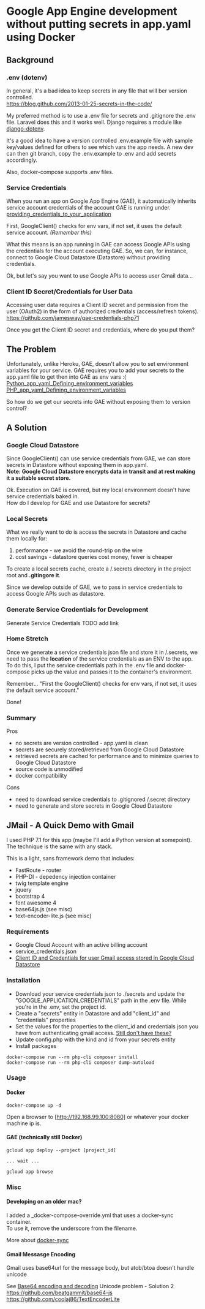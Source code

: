 # Google App Engine development without putting secrets in app.yaml using Docker

## Background

### .env (dotenv)
In general, it's a bad idea to keep secrets in any file that will ber version controlled.  
https://blog.github.com/2013-01-25-secrets-in-the-code/

My preferred method is to use a .env file for secrets and .gitignore the .env file. Laravel does this and it works well. Django requires a module like [django-dotenv](https://github.com/jpadilla/django-dotenv).  

It's a good idea to have a version controlled .env.example file with sample key/values defined for others to see which vars the app needs. A new dev can then git branch, copy the .env.example to .env and add secrets accordingly.  

Also, docker-compose supports .env files.


### Service Credentials
When you run an app on Google App Engine (GAE), it automatically inherits service account credentials of the account GAE is running under.  
[providing_credentials_to_your_application](https://cloud.google.com/docs/authentication/production#providing_credentials_to_your_application
)

First, GoogleClient() checks for env vars, if not set, it uses the default service account. *(Remember this)*  

What this means is an app running in GAE can access Google APIs using the credentials for the account executing GAE. So, we can, for instance, connect to Google Cloud Datastore (Datastore) without providing credentials.  

Ok, but let's say you want to use Google APIs to access user Gmail data...  

### Client ID Secret/Credentials for User Data
Accessing user data requires a Client ID secret and permission from the user (OAuth2) in the form of authorized credentials (access/refresh tokens).  
https://github.com/jamesway/gae-credentials-php71

Once you get the Client ID secret and credentials, where do you put them? 

## The Problem
Unfortunately, unlike Heroku, GAE, doesn't allow you to set environment variables for your service. GAE requires you to add your secrets to the app.yaml file to get then into GAE as env vars :(  
[Python_app_yaml_Defining_environment_variables](https://cloud.google.com/appengine/docs/flexible/python/configuring-your-app-with-app-yaml#Python_app_yaml_Defining_environment_variables)  
[PHP_app_yaml_Defining_environment_variables](https://cloud.google.com/appengine/docs/flexible/php/configuring-your-app-with-app-yaml#PHP_app_yaml_Defining_environment_variables)  

So how do we get our secrets into GAE without exposing them to version control?

## A Solution

### Google Cloud Datastore
Since GoogleClient() can use service credentials from GAE, we can store secrets in Datastore without exposing them in app.yaml.  
**Note: Google Cloud Datastore encrypts data in transit and at rest making it a suitable secret store.** 

Ok. Execution on GAE is covered, but my local environment doesn't have service credentials baked in.  
How do I develop for GAE and use Datastore for secrets?

### Local Secrets
What we really want to do is access the secrets in Datastore and cache them locally for:
1. performance - we avoid the round-trip on the wire
2. cost savings - datastore queries cost money, fewer is cheaper

To create a local secrets cache, create a /.secrets directory in the project root and **.gitingore it**.
  
Since we develop outside of GAE, we to pass in service credentials to access Google APIs such as datastore.  

### Generate Service Credentials for Development
Generate Service Credentials TODO add link
  

### Home Stretch
Once we generate a service credentials json file and store it in /.secrets, we need to pass the **location** of the service credentials as an ENV to the app.
To do this, I put the service credentials path in the .env file and docker-compose picks up the value and passes it to the container's environment.  
  
Remember... "First the GoogleClient() checks for env vars, if not set, it uses the default service account."  

Done!

### Summary
Pros
- no secrets are version controlled - app.yaml is clean
- secrets are securely stored/retrieved from Google Cloud Datastore
- retrieved secrets are cached for performance and to minimize queries to Google Cloud Datastore
- source code is unmodified
- docker compatibility

Cons
- need to download service credentials to .gitignored /.secret directory
- need to generate and store secrets in Google Cloud Datastore 


## JMail - A Quick Demo with Gmail
I used PHP 7.1 for this app (maybe I'll add a Python version at somepoint).  
The technique is the same with any stack.  

This is a light, sans framework demo that includes:
- FastRoute - router
- PHP-DI - depedency injection container
- twig template engine
- jquery
- bootstrap 4
- font awesome 4
- base64js.js (see misc)
- text-encoder-lite.js (see misc)

### Requirements
- Google Cloud Account with an active billing account
- service_credentials.json
- [Client ID and Credentials for user Gmail access stored in Google Cloud Datastore](https://github.com/jamesway/gae-credentials-php71)

### Installation

- Download your service credentials json to ./secrets and update the "GOOGLE_APPLICATION_CREDENTIALS" path in the .env file. While you're in the .env, set the project id.  
- Create a "secrets" entity in Datastore and add "client_id" and "credentials" properties
- Set the values for the properties to the client_id and credentials json you have from authenticating gmail access. [Still don't have these?](https://github.com/jamesway/gae-credentials-php71)
- Update config.php with the kind and id from your secrets entity
- Install packages
```
docker-compose run --rm php-cli composer install
docker-compose run --rm php-cli composer dump-autoload
```

### Usage

#### Docker
```
docker-compose up -d
```

Open a browser to [http://192.168.99.100:8080] or whatever your docker machine ip is.


#### GAE (technically still Docker)
```
gcloud app deploy --project [project_id]

... wait ...

gcloud app browse
```

### Misc

#### Developing on an older mac?
I added a _docker-compose-override.yml that uses a docker-sync container.  
To use it, remove the underscore from the filename.  

More about [docker-sync](https://github.com/jamesway/docker-cheatsheet)

#### Gmail Messasge Encoding
Gmail uses base64url for the message body, but atob/btoa doesn't handle unicode  

See [Base64 encoding and decoding](https://developer.mozilla.org/en-US/docs/Web/API/WindowBase64/Base64_encoding_and_decoding) Unicode problem - Solution 2
https://github.com/beatgammit/base64-js
https://github.com/coolaj86/TextEncoderLite